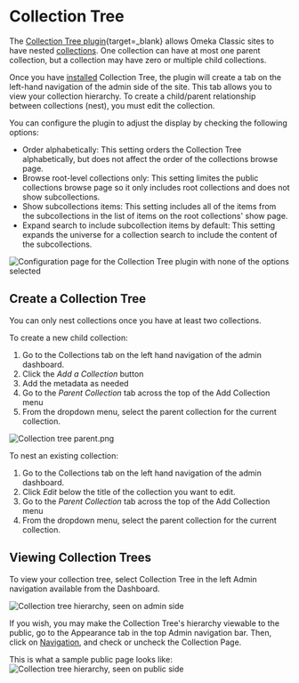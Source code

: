 # Collection Tree

The [Collection Tree plugin](https://omeka.org/classic/plugins/CollectionTree/){target=_blank} allows Omeka Classic sites to have nested [collections](../Content/Collections.md). One collection can have at most one parent collection, but a collection may have zero or multiple child collections.

Once you have [installed](../Admin/Adding_and_Managing_Plugins.md) Collection Tree, the plugin will create a tab on the left-hand navigation of the admin side of the site. This tab allows you to view your collection hierarchy. To create a child/parent relationship between collections (nest), you must edit the collection.

You can configure the plugin to adjust the display by checking the following options:

- Order alphabetically: This setting orders the Collection Tree alphabetically, but does not affect the order of the collections browse page.
- Browse root-level collections only: This setting limites the public collections browse page so it only includes root collections and does not show subcollections.
- Show subcollections items: This setting includes all of the items from the subcollections in the list of items on the root collections' show page.
- Expand search to include subcollection items by default: This setting expands the universe for a collection search to include the content of the subcollections.

![Configuration page for the Collection Tree plugin with none of the options selected](../doc_files/plugin_images/collectionTree_config.png)

## Create a Collection Tree

You can only nest collections once you have at least two collections. 

To create a new child collection:

1. Go to the Collections tab on the left hand navigation of the admin dashboard. 
1. Click the *Add a Collection* button
1. Add the metadata as needed
1. Go to the *Parent Collection* tab across the top of the Add Collection menu
1. From the dropdown menu, select the parent collection for the current collection. 

![Collection tree parent.png](../doc_files/plugin_images/Collection_tree_parent.png)

To nest an existing collection:

1. Go to the Collections tab on the left hand navigation of the admin dashboard. 
1. Click *Edit* below the title of the collection you want to edit.
1. Go to the *Parent Collection* tab across the top of the Add Collection menu
1. From the dropdown menu, select the parent collection for the current collection. 

## Viewing Collection Trees

To view your collection tree, select Collection Tree in the left Admin navigation available from the Dashboard.

![Collection tree hierarchy, seen on admin side](../doc_files/plugin_images/collectionTree_view.png)

If you wish, you may make the Collection Tree's hierarchy viewable to the public, go to the Appearance tab in the top Admin navigation bar. Then, click on [Navigation](../Admin/Appearance/Navigation.md), and check or uncheck the Collection Page. 

This is what a sample public page looks like:
![Collection tree hierarchy, seen on public side](../doc_files/plugin_images/collectionTree_pubview.png)

